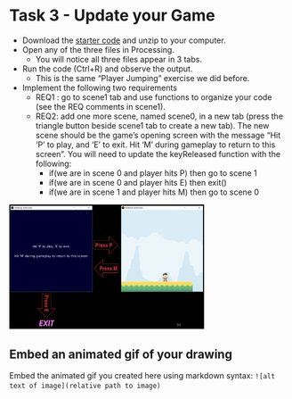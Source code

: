 # Task 3 - Update your Game

* Download the [starter code](medieval_withScenes) and unzip to your computer.
* Open any of the three files in Processing. 
  - You will notice all three files appear in 3 tabs.  
* Run the code (Ctrl+R) and observe the output.
  - This is the same “Player Jumping” exercise we did before.  
* Implement the following two requirements 
  - REQ1 : go to scene1 tab and use functions to organize your code (see the REQ comments in scene1).
  - REQ2: add one more scene, named scene0, in a new tab (press the triangle button beside scene1 tab to create a new tab). The new scene should be the game’s opening screen with the message “Hit ‘P’ to play, and ‘E’ to exit. Hit ‘M’ during gameplay to return to this screen”. You will need to update the keyReleased function with the following:
    * if(we are in scene 0 and player hits P) then go to scene 1
    * if(we are in scene 0 and player hits E) then exit()
    * if(we are in scene 1 and player hits M) then go to scene 0

<img src="../images/img2.png" width="350px">

## Embed an animated gif of your drawing
 
Embed the animated gif you created here using markdown syntax: `![alt text of image](relative path to image)`